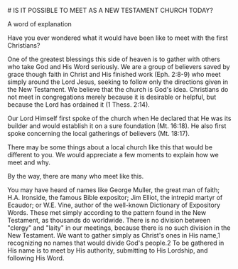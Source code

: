 #[](#header-1) IS IT POSSIBLE TO MEET AS A NEW TESTAMENT CHURCH TODAY?

A word of explanation

Have you ever wondered what it would have been like to meet with the first Christians?

One of the greatest blessings this side of heaven is to gather with others who take God and His Word seriously. We are a group of believers saved by grace though faith in Christ and His finished work (Eph. 2:8-9) who meet simply around the Lord Jesus, seeking to follow only the directions given in the New Testament. We believe that the church is God's idea. Christians do not meet in congregations merely because it is desirable or helpful, but because the Lord has ordained it (1 Thess. 2:14).

Our Lord Himself first spoke of the church when He declared that He was its builder and would establish it on a sure foundation (Mt. 16:18). He also first spoke concerning the local gatherings of believers (Mt. 18:17).

There may be some things about a local church like this that would be different to you. We would appreciate a few moments to explain how we meet and why.

By the way, there are many who meet like this.

You may have heard of names like George Muller, the great man of faith; H.A. Ironside, the famous Bible expositor; Jim Elliot, the intrepid martyr of Ecaudor; or W.E. Vine, author of the well-known Dictionary of Expository Words. These met simply according to the pattern found in the New Testament, as thousands do worldwide. There is no division between "clergy" and "laity" in our meetings, because there is no such division in the New Testament. We want to gather simply as Christ's ones in His name,1 recognizing no names that would divide God's people.2 To be gathered in His name is to meet by His authority, submitting to His Lordship, and following His Word.
